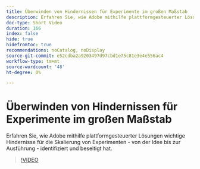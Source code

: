 ```yaml
---
title: Überwinden von Hindernissen für Experimente im großen Maßstab
description: Erfahren Sie, wie Adobe mithilfe plattformgesteuerter Lösungen wichtige Hindernisse für die Skalierung von Experimenten - von der Idee bis zur Ausführung - identifiziert und beseitigt hat.
doc-type: Short Video
duration: 166
index: false
hide: true
hidefromtoc: true
recommendations: noCatalog, noDisplay
source-git-commit: e52cdba2a9203497d97cbd1e75c81e3e4e556ac4
workflow-type: tm+mt
source-wordcount: '48'
ht-degree: 0%

---
```



# Überwinden von Hindernissen für Experimente im großen Maßstab

Erfahren Sie, wie Adobe mithilfe plattformgesteuerter Lösungen wichtige Hindernisse für die Skalierung von Experimenten - von der Idee bis zur Ausführung - identifiziert und beseitigt hat.

<!-- 62_S531_3442531_165_overcoming-barriers-to-experimentation-at-scale -->
>[!VIDEO](https://video.tv.adobe.com/v/3460384/?learn=on&enablevpops=true&captions=ger)
